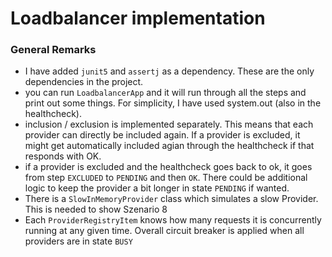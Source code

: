 # Loadbalancer implementation
### General Remarks
- I have added `junit5` and `assertj` as a dependency. These are the only dependencies in the project.
- you can run `LoadbalancerApp` and it will run through all the steps and print out some things. For simplicity,
I have used system.out (also in the healthcheck).
- inclusion / exclusion is implemented separately. This means that each provider can directly be included again. If a provider
is excluded, it might get automatically included agian through the healthcheck if that responds with OK.
- if a provider is excluded and the healthcheck goes back to ok, it goes from step `EXCLUDED` to `PENDING` and then `OK`.
There could be additional logic to keep the provider a bit longer in state `PENDING` if wanted.
- There is a `SlowInMemoryProvider` class which simulates a slow Provider. This is needed to show Szenario 8
- Each `ProviderRegistryItem` knows how many requests it is concurrently running at any given time. Overall 
circuit breaker is applied when all providers are in state `BUSY`


